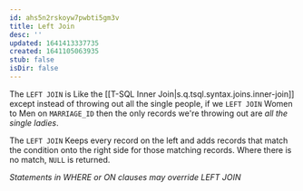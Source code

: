 ```yaml
---
id: ahs5n2rskoyw7pwbti5gm3v
title: Left Join
desc: ''
updated: 1641413337735
created: 1641105063935
stub: false
isDir: false
---
```



The `LEFT JOIN` is Like the [[T-SQL Inner Join|s.q.tsql.syntax.joins.inner-join]] except instead of throwing out all the single people, if we `LEFT JOIN` Women to Men on `MARRIAGE_ID` then the only records we're throwing out are _all the single ladies_.

The `LEFT JOIN` Keeps every record on the left and adds records that match the condition onto the right side for those matching records. Where there is no match, `NULL` is returned.

_Statements in WHERE or ON clauses may override LEFT JOIN_
